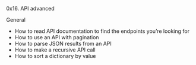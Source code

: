 0x16. API advanced

General
  * How to read API documentation to find the endpoints you’re looking for
  * How to use an API with pagination
  * How to parse JSON results from an API
  * How to make a recursive API call
  * How to sort a dictionary by value
